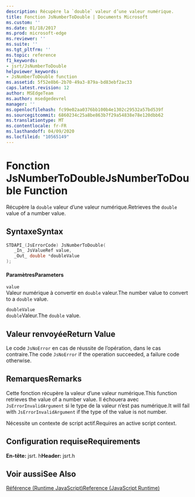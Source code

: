 ```yaml
---
description: Récupère la `double` valeur d’une valeur numérique.
title: Fonction JsNumberToDouble | Documents Microsoft
ms.custom: ''
ms.date: 01/18/2017
ms.prod: microsoft-edge
ms.reviewer: ''
ms.suite: ''
ms.tgt_pltfrm: ''
ms.topic: reference
f1_keywords:
- jsrt/JsNumberToDouble
helpviewer_keywords:
- JsNumberToDouble function
ms.assetid: 5f52e8b6-2b70-49a3-879a-bd83ebf2ac33
caps.latest.revision: 12
author: MSEdgeTeam
ms.author: msedgedevrel
manager: ''
ms.openlocfilehash: fc99e02aa0376bb100b4e1302c29532a57bd539f
ms.sourcegitcommit: 6860234c25a8be863b7f29a54838e78e120dbb62
ms.translationtype: MT
ms.contentlocale: fr-FR
ms.lasthandoff: 04/09/2020
ms.locfileid: "10565149"
---
```

# <span data-ttu-id="035f3-103">Fonction JsNumberToDouble</span><span class="sxs-lookup"><span data-stu-id="035f3-103">JsNumberToDouble Function</span></span>
<span data-ttu-id="035f3-104">Récupère la `double` valeur d’une valeur numérique.</span><span class="sxs-lookup"><span data-stu-id="035f3-104">Retrieves the `double` value of a number value.</span></span>  
  
## <span data-ttu-id="035f3-105">Syntaxe</span><span class="sxs-lookup"><span data-stu-id="035f3-105">Syntax</span></span>  
  
```cpp  
STDAPI_(JsErrorCode) JsNumberToDouble(  
   _In_ JsValueRef value,  
   _Out_ double *doubleValue  
);  
```  
  
#### <span data-ttu-id="035f3-106">Paramètres</span><span class="sxs-lookup"><span data-stu-id="035f3-106">Parameters</span></span>  
 `value`  
 <span data-ttu-id="035f3-107">Valeur numérique à convertir en `double` valeur.</span><span class="sxs-lookup"><span data-stu-id="035f3-107">The number value to convert to a `double` value.</span></span>  
  
 `doubleValue`  
 <span data-ttu-id="035f3-108">`double`Valeur.</span><span class="sxs-lookup"><span data-stu-id="035f3-108">The `double` value.</span></span>  
  
## <span data-ttu-id="035f3-109">Valeur renvoyée</span><span class="sxs-lookup"><span data-stu-id="035f3-109">Return Value</span></span>  
 <span data-ttu-id="035f3-110">Le code `JsNoError` en cas de réussite de l’opération, dans le cas contraire.</span><span class="sxs-lookup"><span data-stu-id="035f3-110">The code `JsNoError` if the operation succeeded, a failure code otherwise.</span></span>  
  
## <span data-ttu-id="035f3-111">Remarques</span><span class="sxs-lookup"><span data-stu-id="035f3-111">Remarks</span></span>  
 <span data-ttu-id="035f3-112">Cette fonction récupère la valeur d’une valeur numérique.</span><span class="sxs-lookup"><span data-stu-id="035f3-112">This function retrieves the value of a number value.</span></span> <span data-ttu-id="035f3-113">Il échouera avec `JsErrorInvalidArgument` si le type de la valeur n’est pas numérique.</span><span class="sxs-lookup"><span data-stu-id="035f3-113">It will fail with `JsErrorInvalidArgument` if the type of the value is not number.</span></span>  
  
 <span data-ttu-id="035f3-114">Nécessite un contexte de script actif.</span><span class="sxs-lookup"><span data-stu-id="035f3-114">Requires an active script context.</span></span>  
  
## <span data-ttu-id="035f3-115">Configuration requise</span><span class="sxs-lookup"><span data-stu-id="035f3-115">Requirements</span></span>  
 <span data-ttu-id="035f3-116">**En-tête:** jsrt. h</span><span class="sxs-lookup"><span data-stu-id="035f3-116">**Header:** jsrt.h</span></span>  
  
## <span data-ttu-id="035f3-117">Voir aussi</span><span class="sxs-lookup"><span data-stu-id="035f3-117">See Also</span></span>  
 [<span data-ttu-id="035f3-118">Référence (Runtime JavaScript)</span><span class="sxs-lookup"><span data-stu-id="035f3-118">Reference (JavaScript Runtime)</span></span>](../chakra-hosting/reference-javascript-runtime.md)